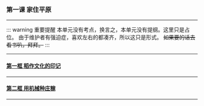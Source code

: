 ### 第一课 家住平原

---

::: warning 重要提醒
本单元没有考点，换言之，本单元没有提纲。这里只是占位。
由于维护者有强迫症，喜欢左右的都凑齐，所以这只是形式。
~~如果要的话去看书叭，拜拜。~~
:::

---

#### [第一框 稻作文化的印记](./%E7%AC%AC%E4%B8%80%E6%A1%86%20%E7%A8%BB%E4%BD%9C%E6%96%87%E5%8C%96%E7%9A%84%E5%8D%B0%E8%AE%B0)

---

#### [第二框 用机械种庄稼](./%E7%AC%AC%E4%BA%8C%E6%A1%86%20%E7%94%A8%E6%9C%BA%E6%A2%B0%E7%A7%8D%E5%BA%84%E7%A8%BC)

---
